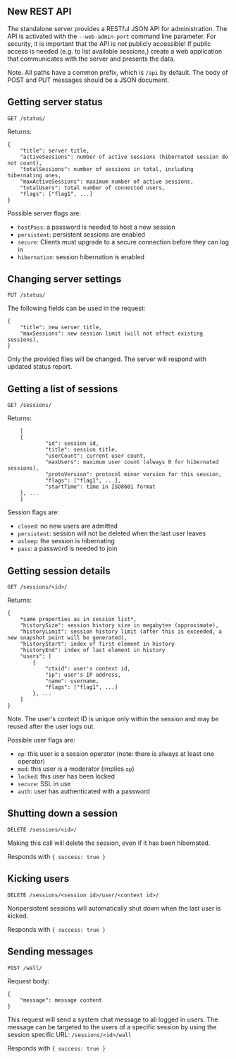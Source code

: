 New REST API
------------

The standalone server provides a RESTful JSON API for administration.
The API is activated with the `--web-admin-port` command line parameter.
For security, it is important that the API is not publicly accessible!
If public access is needed (e.g. to list available sessions,) create a
web application that communicates with the server and presents the data.

Note. All paths have a common prefix, which is `/api` by default.
The body of POST and PUT messages should be a JSON document.

## Getting server status

`GET /status/`

Returns:

    {
        "title": server title,
        "activeSessions": number of active sessions (hibernated session do not count),
        "totalSessions": number of sessions in total, including hibernating ones,
        "maxActiveSessions": maximum number of active sessions,
        "totalUsers": total number of connected users,
        "flags": ["flag1", ...]
    }

Possible server flags are:

* `hostPass`: a password is needed to host a new session
* `persistent`: persistent sessions are enabled
* `secure`: Clients must upgrade to a secure connection before they can log in
* `hibernation`: session hibernation is enabled

## Changing server settings

`PUT /status/`

The following fields can be used in the request:

    {
        "title": new server title,
        "maxSessions": new session limit (will not affect existing sessions),
    }

Only the provided files will be changed.
The server will respond with updated status report.

## Getting a list of sessions

`GET /sessions/`

Returns:

        [
        {
                "id": session id,
                "title": session title,
                "userCount": current user count,
                "maxUsers": maximum user count (always 0 for hibernated sessions),
                "protoVersion": protocol minor version for this session,
                "flags": ["flag1", ...],
                "startTime": time in ISO8601 format
        }, ...
        ]

Session flags are:

* `closed`: no new users are admitted
* `persistent`: session will not be deleted when the last user leaves
* `asleep`: the session is hibernating
* `pass`: a password is needed to join

## Getting session details

`GET /sessions/<id>/`

Returns:

    {
        *same properties as in session list*,
        "historySize": session history size in megabytes (approximate),
        "historyLimit": session history limit (after this is exceeded, a new snapshot point will be generated),
        "historyStart": index of first element in history
        "historyEnd": index of last element in history
        "users": [
            {
                "ctxid": user's context id,
                "ip": user's IP address,
                "name": username,
                "flags": ["flag1", ...]
            }, ...
        ]
    }

Note. The user's context ID is unique only within the session and may be reused after the user logs out.

Possible user flags are:

* `op`: this user is a session operator (note: there is always at least one operator)
* `mod`: this user is a moderator (implies `op`)
* `locked`: this user has been locked
* `secure`: SSL in use
* `auth`: user has authenticated with a password

## Shutting down a session

`DELETE /sessions/<id>/`

Making this call will delete the session, even if it has been hibernated.

Responds with `{ success: true }`

## Kicking users

`DELETE /sessions/<session id>/user/<context id>/`

Nonpersistent sessions will automatically shut down when the last user is kicked.

Responds with `{ success: true }`

## Sending messages

`POST /wall/`

Request body:

    {
        "message": message content
    }

This request will send a system chat message to all logged in users. The message
can be targeted to the users of a specific session by using the session specific URL:
`/sessions/<id>/wall`

Responds with `{ success: true }`

